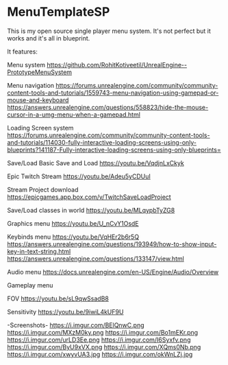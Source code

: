 # MenuTemplateSP
This is my open source single player menu system. It's not perfect but it works and it's all in blueprint.

It features:

Menu system https://github.com/RohitKotiveetil/UnrealEngine--PrototypeMenuSystem 

Menu navigation 
https://forums.unrealengine.com/community/community-content-tools-and-tutorials/1559743-menu-navigation-using-gamepad-or-mouse-and-keyboard 
https://answers.unrealengine.com/questions/558823/hide-the-mouse-cursor-in-a-umg-menu-when-a-gamepad.html

Loading Screen system
https://forums.unrealengine.com/community/community-content-tools-and-tutorials/114030-fully-interactive-loading-screens-using-only-blueprints?141187-Fully-interactive-loading-screens-using-only-blueprints= 

Save/Load 
Basic Save and Load https://youtu.be/VqdjnLxCkyk 

Epic Twitch Stream https://youtu.be/Adeu5yCDUuI 

Stream Project download https://epicgames.app.box.com/v/TwitchSaveLoadProject 

Save/Load classes in world https://youtu.be/MLqypbTyZG8 

Graphics menu https://youtu.be/U_nCvY1OsdE 

Keybinds menu https://youtu.be/VqHEr2b6r5Q 
https://answers.unrealengine.com/questions/193949/how-to-show-input-key-in-text-string.html 
https://answers.unrealengine.com/questions/133147/view.html

Audio menu https://docs.unrealengine.com/en-US/Engine/Audio/Overview 

Gameplay menu

FOV https://youtu.be/sL9qwSsadB8

Sensitivity https://youtu.be/9iwiL4kUF9U 

-Screenshots-
https://i.imgur.com/BElQnwC.png
https://i.imgur.com/MXzM0ky.png
https://i.imgur.com/Bo1mEKr.png
https://i.imgur.com/urLD3Ee.png
https://i.imgur.com/I6Syxfv.png
https://i.imgur.com/ByU9xVX.png
https://i.imgur.com/XQms0Nb.png
https://i.imgur.com/xwyvUA3.jpg
https://i.imgur.com/okWnLZj.jpg

